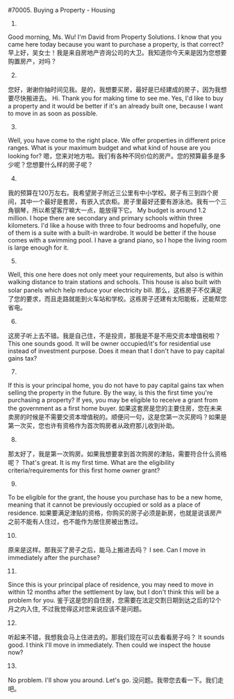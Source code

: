 #70005. Buying a Property - Housing

1.
Good morning, Ms. Wu! I'm David from Property Solutions. I know that you came here today because you want to purchase a property, is that correct?
早上好，吴女士！我是来自房地产咨询公司的大卫。我知道你今天来是因为您想要购置房产，对吗？

2.
您好，谢谢你抽时间见我。是的，我想要买房，最好是已经建成的房子，因为我想要尽快搬进去。
Hi. Thank you for making time to see me. Yes, I'd like to buy a property and it would be better if it's an already built one, because I want to move in as soon as possible.

3.
Well, you have come to the right place. We offer properties in different price ranges. What is your maximum budget and what kind of house are you looking for?
嗯，您来对地方啦。我们有各种不同价位的房产。您的预算最多是多少呢？您想要什么样的房子呢？

4.
我的预算在120万左右。我希望房子附近三公里有中小学校。房子有三到四个房间，其中一个最好是套房，有嵌入式衣柜。房子里最好还要有游泳池。我有一个三角钢琴，所以希望客厅嘛大一点，能放得下它。
My budget is around 1.2 million. I hope there are secondary and primary schools within three kilometers. I'd like a house with three to four bedrooms and hopefully, one of them is a suite with a built-in wardrobe. It would be better if the house comes with a swimming pool. I have a grand piano, so I hope the living room is large enough for it.

5.
Well, this one here does not only meet your requirements, but also is within walking distance to train stations and schools. This house is also built with solar panels which help reduce your electricity bill.
那么，这栋房子不仅满足了您的要求，而且走路就能到火车站和学校。这栋房子还建有太阳能板，还能帮您省电。

6.
这房子听上去不错。我是自己住，不是投资，那我是不是不用交资本增值税啦？
This one sounds good. It will be owner occupied/it's for residential use instead of investment purpose. Does it mean that I don't have to pay capital gains tax?

7.
If this is your principal home, you do not have to pay capital gains tax when selling the property in the future. By the way, is this the first time you're purchasing a property? If yes, you may be eligible to receive a grant from the government as a first home buyer.
如果这套房是您的主要住房，您在未来卖房的时候是不需要交资本增值税的。顺便问一句，这是您第一次买房吗？如果是第一次买，您也许有资格作为首次购房者从政府那儿收到补助。

8.
那太好了，我是第一次购房。如果我想要拿到首次购房的津贴，需要符合什么资格呢？
That's great. It is my first time. What are the eligibility criteria/requirements for this first home owner grant?

9.
To be eligible for the grant, the house you purchase has to be a new home, meaning that it cannot be previously occupied or sold as a place of residence.
如果要满足津贴的资格，你购买的房子必须是新房，也就是说该房产之前不能有人住过，也不能作为居住房被出售过。

10.
原来是这样。那我买了房子之后，能马上搬进去吗？
I see. Can I move in immediately after the purchase?

11.
Since this is your principal place of residence, you may need to move in within 12 months after the settlement by law, but I don't think this will be a problem for you.
鉴于这是您的自住房，您需要在法定交割日期到达之后的12个月之内入住, 不过我觉得这对您来说应该不是问题。

12.
听起来不错，我想我会马上住进去的。那我们现在可以去看看房子吗？
It sounds good. I think I'll move in immediately. Then could we inspect the house now?

13.
No problem. I'll show you around. Let's go.
没问题。我带您去看一下。我们走吧。
